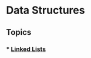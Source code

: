 # Data Structures
## Topics
### * [Linked Lists](https://github.com/MuhammadAmas/Data-Structures/tree/master/Linked%20List)